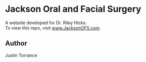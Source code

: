 # Jackson Oral and Facial Surgery

A website developed for Dr. Riley Hicks.  
To view this repo, visit www.JacksonOFS.com.

## Author

Justin Torrance
